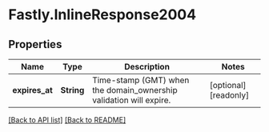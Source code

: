 # Fastly.InlineResponse2004

## Properties

Name | Type | Description | Notes
------------ | ------------- | ------------- | -------------
**expires_at** | **String** | Time-stamp (GMT) when the domain_ownership validation will expire. | [optional] [readonly] 


[[Back to API list]](../../README.md#endpoints) [[Back to README]](../../README.md)
